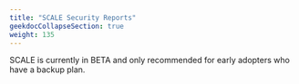 ```yaml
---
title: "SCALE Security Reports"
geekdocCollapseSection: true
weight: 135
---
```


SCALE is currently in BETA and only recommended for early adopters who have a backup plan.
